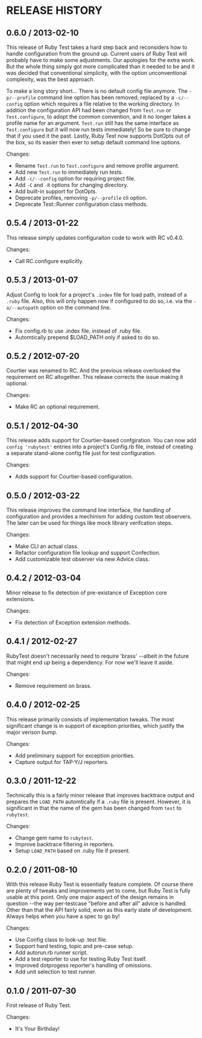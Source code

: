 # RELEASE HISTORY

## 0.6.0 / 2013-02-10

This release of Ruby Test takes a hard step back and reconsiders how
to handle configuration from the ground up. Current users of Ruby Test
will probably have to make some adjustments. Our apologies for the extra
work. But the whole thing simply got more complicated than it needed to
be and it was decided that conventional simplicity, with the option 
unconventional complexity, was the best approach.

To make a long story short... There is no default config file anymore.
The `-p/--profile` command line option has been removed; replaced by
a `-c/--config` option which requires a file relative to the working
directory. In addition the configuration API had been changed from `Test.run`
or `Test.configure`, to adopt the common convention, and it no longer takes
a profile name for an argument. `Test.run` still has the same interface as
`Test.configure` but it will now run tests immediately! So be sure to change
that if you used it the past. Lastly, Ruby Test now supports DotOpts out of
the box, so its easier then ever to setup default command line options.

Changes:

* Rename `Test.run` to `Test.configure` and remove profile argument.
* Add new `Test.run` to immediately run tests.
* Add `-c/--config` option for requiring project file.
* Add `-C` and `-R` options for changing directory.
* Add built-in support for DotOpts.
* Deprecate profiles, removing `-p/--profile` cli option.
* Deprecate Test::Runner configuration class methods.


## 0.5.4 / 2013-01-22

This release simply updates configuraiton code to work with RC v0.4.0.

Changes:

* Call RC.configure explicitly.


## 0.5.3 / 2013-01-07

Adjust Config to look for a project's `.index` file for load path, instead
of a `.ruby` file. Also, this will only happen now if configured to do so,
i.e. via the `-a/--autopath` option on the command line.

Changes:

* Fix config.rb to use .index file, instead of .ruby file.
* Automtically prepend $LOAD_PATH only if asked to do so.


## 0.5.2 / 2012-07-20

Courtier was renamed to RC. And the previous release overlooked the requirement
on RC altogether. This release corrects the issue making it optional. 

Changes:

* Make RC an optional requirement.


## 0.5.1 / 2012-04-30

This release adds support for Courtier-based confgiration.
You can now add `config 'rubytest'` entries into a project's
Config.rb file, instead of creating a separate stand-alone
config file just for test configuration.

Changes:

* Adds support for Courtier-based configuration.


## 0.5.0 / 2012-03-22

This release improves the command line interface, the handling of
configuration and provides a mechinism for adding custom test 
observers. The later can be used for things like mock library
verifcation steps.

Changes:

* Make CLI an actual class.
* Refactor configuration file lookup and support Confection.
* Add customizable test observer via new Advice class.


## 0.4.2 / 2012-03-04

Minor release to fix detection of pre-existance of Exception core
extensions.

Changes:

* Fix detection of Exception extension methods.


## 0.4.1 / 2012-02-27

RubyTest doesn't necessarily need to require 'brass' --albeit in the future
that might end up being a dependency. For now we'll leave it aside.

Changes:

* Remove requirement on brass.


## 0.4.0 / 2012-02-25

This release primarily consists of implementation tweaks. The most significant
change is in support of exception priorities, which justify the major verison bump.

Changes:

* Add preliminary support for exception priorities.
* Capture output for TAP-Y/J reporters.


## 0.3.0 / 2011-12-22

Technically this is a fairly minor release that improves backtrace output
and prepares the `LOAD_PATH` automtically if a `.ruby` file is present.
However, it is significant in that the name of the gem has been changed
from `test` to `rubytest`.

Changes:

* Change gem name to `rubytest`.
* Improve backtrace filtering in reporters.
* Setup `LOAD_PATH` based on .ruby file if present.


## 0.2.0 / 2011-08-10

With this release Ruby Test is essentially feature complete. Of course there
are plenty of tweaks and improvements yet to come, but Ruby Test is fully usable
at this point. Only one major aspect of the design remains in question --the
way per-testcase "before and after all" advice is handled. Other than that
the API fairly solid, even as this early state of development. Always helps
when you have a spec to go by!

Changes:

* Use Config class to look-up .test file.
* Support hard testing, topic and pre-case setup.
* Add autorun.rb runner script.
* Add a test reporter to use for testing Ruby Test itself.
* Improved dotprogess reporter's handling of omissions.
* Add unit selection to test runner.


## 0.1.0 / 2011-07-30

First release of Ruby Test.

Changes:

* It's Your Birthday!

